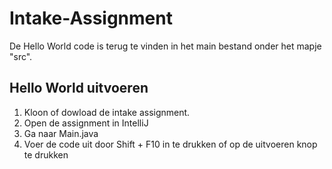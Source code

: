 # Intake-Assignment

De Hello World code is terug te vinden in het main bestand onder het mapje "src".

## Hello World uitvoeren

1. Kloon of dowload de intake assignment.
2. Open de assignment in IntelliJ
3. Ga naar Main.java 
4. Voer de code uit door Shift + F10 in te drukken of op de uitvoeren knop te drukken




